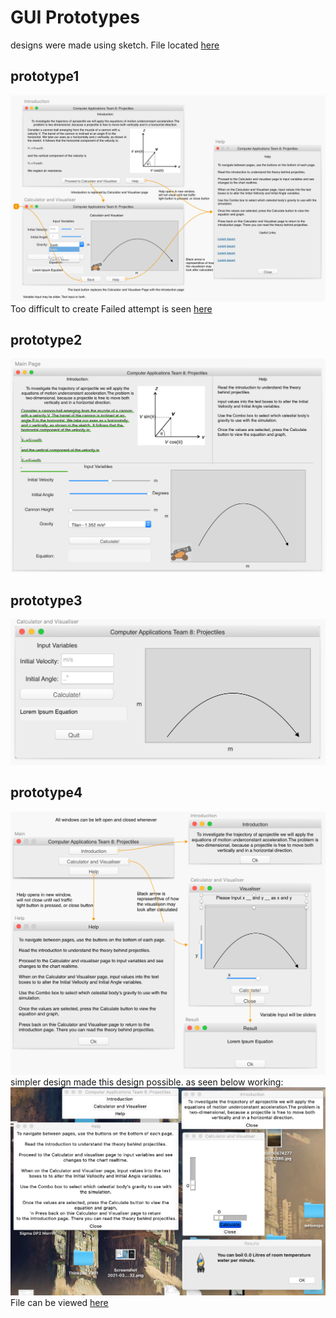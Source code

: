 # GUI Prototypes
designs were made using sketch. File located [here](Design.sketch)
## prototype1
![prototype1](prototype1.png)
Too difficult to create
Failed attempt is seen [here](prototype1test.py)

## prototype2
![prototype2](prototype2.png)

## prototype3
![prototype3](prototype3.png)

## prototype4
![prototype4](prototype4.png)
simpler design made this design possible. as seen below working:
![workingGUIprototype](workingGUIprototype4.png)
File can be viewed [here](prototype4.py)
